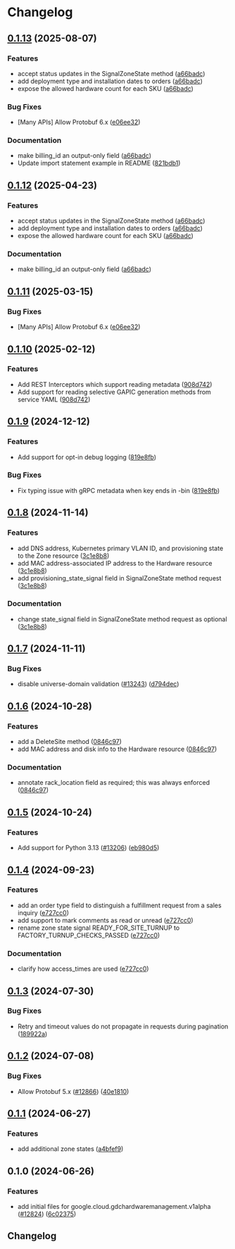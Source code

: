 # Changelog

## [0.1.13](https://github.com/chingor13/google-cloud-python/compare/google-cloud-gdchardwaremanagement-v0.1.12...google-cloud-gdchardwaremanagement-v0.1.13) (2025-08-07)


### Features

* accept status updates in the SignalZoneState method ([a66badc](https://github.com/chingor13/google-cloud-python/commit/a66badc3fd01734c6e2c4192b92cc4a0b998e8f8))
* add deployment type and installation dates to orders ([a66badc](https://github.com/chingor13/google-cloud-python/commit/a66badc3fd01734c6e2c4192b92cc4a0b998e8f8))
* expose the allowed hardware count for each SKU ([a66badc](https://github.com/chingor13/google-cloud-python/commit/a66badc3fd01734c6e2c4192b92cc4a0b998e8f8))


### Bug Fixes

* [Many APIs] Allow Protobuf 6.x ([e06ee32](https://github.com/chingor13/google-cloud-python/commit/e06ee325de4125cdfcaf040a77dc9ccc82843260))


### Documentation

* make billing_id an output-only field ([a66badc](https://github.com/chingor13/google-cloud-python/commit/a66badc3fd01734c6e2c4192b92cc4a0b998e8f8))
* Update import statement example in README ([821bdb1](https://github.com/chingor13/google-cloud-python/commit/821bdb1d108c8e77a7a576557aa95d4b9c943e12))

## [0.1.12](https://github.com/googleapis/google-cloud-python/compare/google-cloud-gdchardwaremanagement-v0.1.11...google-cloud-gdchardwaremanagement-v0.1.12) (2025-04-23)


### Features

* accept status updates in the SignalZoneState method ([a66badc](https://github.com/googleapis/google-cloud-python/commit/a66badc3fd01734c6e2c4192b92cc4a0b998e8f8))
* add deployment type and installation dates to orders ([a66badc](https://github.com/googleapis/google-cloud-python/commit/a66badc3fd01734c6e2c4192b92cc4a0b998e8f8))
* expose the allowed hardware count for each SKU ([a66badc](https://github.com/googleapis/google-cloud-python/commit/a66badc3fd01734c6e2c4192b92cc4a0b998e8f8))


### Documentation

* make billing_id an output-only field ([a66badc](https://github.com/googleapis/google-cloud-python/commit/a66badc3fd01734c6e2c4192b92cc4a0b998e8f8))

## [0.1.11](https://github.com/googleapis/google-cloud-python/compare/google-cloud-gdchardwaremanagement-v0.1.10...google-cloud-gdchardwaremanagement-v0.1.11) (2025-03-15)


### Bug Fixes

* [Many APIs] Allow Protobuf 6.x ([e06ee32](https://github.com/googleapis/google-cloud-python/commit/e06ee325de4125cdfcaf040a77dc9ccc82843260))

## [0.1.10](https://github.com/googleapis/google-cloud-python/compare/google-cloud-gdchardwaremanagement-v0.1.9...google-cloud-gdchardwaremanagement-v0.1.10) (2025-02-12)


### Features

* Add REST Interceptors which support reading metadata ([908d742](https://github.com/googleapis/google-cloud-python/commit/908d7421a4adadd7407df7ec2a25e25688ff180f))
* Add support for reading selective GAPIC generation methods from service YAML ([908d742](https://github.com/googleapis/google-cloud-python/commit/908d7421a4adadd7407df7ec2a25e25688ff180f))

## [0.1.9](https://github.com/googleapis/google-cloud-python/compare/google-cloud-gdchardwaremanagement-v0.1.8...google-cloud-gdchardwaremanagement-v0.1.9) (2024-12-12)


### Features

* Add support for opt-in debug logging ([819e8fb](https://github.com/googleapis/google-cloud-python/commit/819e8fb3159c39f6c8eb6d7c0b75927134d6ceb2))


### Bug Fixes

* Fix typing issue with gRPC metadata when key ends in -bin ([819e8fb](https://github.com/googleapis/google-cloud-python/commit/819e8fb3159c39f6c8eb6d7c0b75927134d6ceb2))

## [0.1.8](https://github.com/googleapis/google-cloud-python/compare/google-cloud-gdchardwaremanagement-v0.1.7...google-cloud-gdchardwaremanagement-v0.1.8) (2024-11-14)


### Features

* add DNS address, Kubernetes primary VLAN ID, and provisioning state to the Zone resource ([3c1e8b8](https://github.com/googleapis/google-cloud-python/commit/3c1e8b8173df97e15f247a9fbc892e29643bcb7e))
* add MAC address-associated IP address to the Hardware resource ([3c1e8b8](https://github.com/googleapis/google-cloud-python/commit/3c1e8b8173df97e15f247a9fbc892e29643bcb7e))
* add provisioning_state_signal field in SignalZoneState method request ([3c1e8b8](https://github.com/googleapis/google-cloud-python/commit/3c1e8b8173df97e15f247a9fbc892e29643bcb7e))


### Documentation

* change state_signal field in SignalZoneState method request as optional ([3c1e8b8](https://github.com/googleapis/google-cloud-python/commit/3c1e8b8173df97e15f247a9fbc892e29643bcb7e))

## [0.1.7](https://github.com/googleapis/google-cloud-python/compare/google-cloud-gdchardwaremanagement-v0.1.6...google-cloud-gdchardwaremanagement-v0.1.7) (2024-11-11)


### Bug Fixes

* disable universe-domain validation ([#13243](https://github.com/googleapis/google-cloud-python/issues/13243)) ([d794dec](https://github.com/googleapis/google-cloud-python/commit/d794dec5eff5f23a1ff926012bf9e6cad719e020))

## [0.1.6](https://github.com/googleapis/google-cloud-python/compare/google-cloud-gdchardwaremanagement-v0.1.5...google-cloud-gdchardwaremanagement-v0.1.6) (2024-10-28)


### Features

* add a DeleteSite method ([0846c97](https://github.com/googleapis/google-cloud-python/commit/0846c97aff11d282ea754f87d2f01870247b3ae3))
* add MAC address and disk info to the Hardware resource ([0846c97](https://github.com/googleapis/google-cloud-python/commit/0846c97aff11d282ea754f87d2f01870247b3ae3))


### Documentation

* annotate rack_location field as required; this was always enforced ([0846c97](https://github.com/googleapis/google-cloud-python/commit/0846c97aff11d282ea754f87d2f01870247b3ae3))

## [0.1.5](https://github.com/googleapis/google-cloud-python/compare/google-cloud-gdchardwaremanagement-v0.1.4...google-cloud-gdchardwaremanagement-v0.1.5) (2024-10-24)


### Features

* Add support for Python 3.13 ([#13206](https://github.com/googleapis/google-cloud-python/issues/13206)) ([eb980d5](https://github.com/googleapis/google-cloud-python/commit/eb980d55b2d01d776fa94c3ce408a11f6d366c8a))

## [0.1.4](https://github.com/googleapis/google-cloud-python/compare/google-cloud-gdchardwaremanagement-v0.1.3...google-cloud-gdchardwaremanagement-v0.1.4) (2024-09-23)


### Features

* add an order type field to distinguish a fulfillment request from a sales inquiry ([e727cc0](https://github.com/googleapis/google-cloud-python/commit/e727cc0e98e37d55882215182f86c2a7d23154ef))
* add support to mark comments as read or unread ([e727cc0](https://github.com/googleapis/google-cloud-python/commit/e727cc0e98e37d55882215182f86c2a7d23154ef))
* rename zone state signal READY_FOR_SITE_TURNUP to FACTORY_TURNUP_CHECKS_PASSED ([e727cc0](https://github.com/googleapis/google-cloud-python/commit/e727cc0e98e37d55882215182f86c2a7d23154ef))


### Documentation

* clarify how access_times are used ([e727cc0](https://github.com/googleapis/google-cloud-python/commit/e727cc0e98e37d55882215182f86c2a7d23154ef))

## [0.1.3](https://github.com/googleapis/google-cloud-python/compare/google-cloud-gdchardwaremanagement-v0.1.2...google-cloud-gdchardwaremanagement-v0.1.3) (2024-07-30)


### Bug Fixes

* Retry and timeout values do not propagate in requests during pagination ([189922a](https://github.com/googleapis/google-cloud-python/commit/189922a0fbe969dedc7b0f78a62ccb2e5d3f29a9))

## [0.1.2](https://github.com/googleapis/google-cloud-python/compare/google-cloud-gdchardwaremanagement-v0.1.1...google-cloud-gdchardwaremanagement-v0.1.2) (2024-07-08)


### Bug Fixes

* Allow Protobuf 5.x ([#12866](https://github.com/googleapis/google-cloud-python/issues/12866)) ([40e1810](https://github.com/googleapis/google-cloud-python/commit/40e18101eaaeefe4baa090c3b4f7a96209ea5735))

## [0.1.1](https://github.com/googleapis/google-cloud-python/compare/google-cloud-gdchardwaremanagement-v0.1.0...google-cloud-gdchardwaremanagement-v0.1.1) (2024-06-27)


### Features

* add additional zone states ([a4bfef9](https://github.com/googleapis/google-cloud-python/commit/a4bfef92d5b6f30e40ef257b33748ce4b708e2ff))

## 0.1.0 (2024-06-26)


### Features

* add initial files for google.cloud.gdchardwaremanagement.v1alpha ([#12824](https://github.com/googleapis/google-cloud-python/issues/12824)) ([6c02375](https://github.com/googleapis/google-cloud-python/commit/6c02375e05dba7005ec9137ed7c5959127a9be46))

## Changelog
